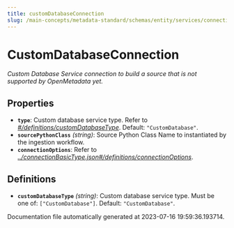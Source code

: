 ```yaml
---
title: customDatabaseConnection
slug: /main-concepts/metadata-standard/schemas/entity/services/connections/database/customdatabaseconnection
---
```


# CustomDatabaseConnection

*Custom Database Service connection to build a source that is not supported by OpenMetadata yet.*

## Properties

- **`type`**: Custom database service type. Refer to *[#/definitions/customDatabaseType](#definitions/customDatabaseType)*. Default: `"CustomDatabase"`.
- **`sourcePythonClass`** *(string)*: Source Python Class Name to instantiated by the ingestion workflow.
- **`connectionOptions`**: Refer to *[../connectionBasicType.json#/definitions/connectionOptions](#/connectionBasicType.json#/definitions/connectionOptions)*.
## Definitions

- <a id="definitions/customDatabaseType"></a>**`customDatabaseType`** *(string)*: Custom database service type. Must be one of: `["CustomDatabase"]`. Default: `"CustomDatabase"`.


Documentation file automatically generated at 2023-07-16 19:59:36.193714.
